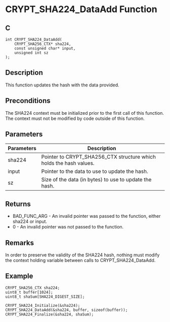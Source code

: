 # CRYPT_SHA224_DataAdd Function

## C
    int CRYPT_SHA224_DataAdd(
        CRYPT_SHA256_CTX* sha224, 
        const unsigned char* input, 
        unsigned int sz
    );

## Description

This function updates the hash with the data provided.

## Preconditions

The SHA224 context must be initialized prior to the first call of this function. The context must not be modified by code outside of this function.

## Parameters

|Parameters  |Description  |
|----|----|
|sha224 |Pointer to CRYPT_SHA256_CTX structure which holds the hash values. |
|input |Pointer to the data to use to update the hash. |
|sz |Size of the data (in bytes) to use to update the hash. |

## Returns

- BAD_FUNC_ARG - An invalid pointer was passed to the function, either sha224 or input.
- 0 - An invalid pointer was not passed to the function. 

## Remarks

In order to preserve the validity of the SHA224 hash, nothing must modify the context holding variable between calls to CRYPT_SHA224_DataAdd.

## Example

    CRYPT_SHA256_CTX sha224;
    uint8_t buffer[1024];
    uint8_t shaSum[SHA224_DIGEST_SIZE];

    CRYPT_SHA224_Initialize(&sha224);
    CRYPT_SHA224_DataAdd(&sha224, buffer, sizeof(buffer));
    CRYPT_SHA224_Finalize(&sha224, shaSum);